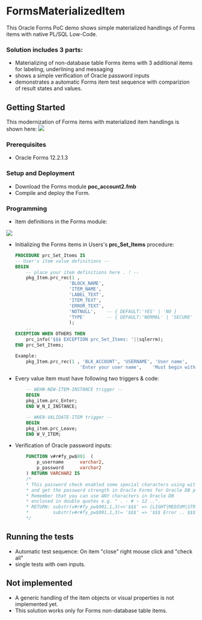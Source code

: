 # FormsMaterializedItem
This Oracle Forms PoC demo shows simple materialized handlings of Forms items with native PL/SQL Low-Code.


### Solution includes 3 parts:
* Materializing of non-database table Forms items with 3 additional items for labeling, underlining and messaging
* shows a simple verification of Oracle password inputs
* demonstrates a automatic Forms item test sequence with comparizion of result states and values.

## Getting Started

This modernization of Forms items with materialized item handlings is shown here:
<img src="http://www.fmatz.com/MITEM.gif" />

### Prerequisites

* Oracle Forms 12.2.1.3

### Setup and Deployment

* Download the Forms module **poc_account2.fmb**
* Compile and deploy the Form.

### Programming

* Item definitions in the Forms module:

<img src="http://www.fmatz.com/MITEM-FULL.png" />

* Initializing the Forms items in Users's **prc_Set_Items** procedure:

    ```sql
    PROCEDURE prc_Set_Items IS
    -- User's item value definitions --
    BEGIN
        -- place your item definitions here . ! --
        pkg_Item.prc_rec(1 , 
                        'BLOCK_NAME',
                        'ITEM_NAME',
                        'LABEL_TEXT',
                        'ITEM_TEXT',
                        'ERROR_TEXT',
                        'NOTNULL',    -- { DEFAULT:'YES' | 'NO }
                        'TYPE'        -- { DEFAULT:'NORMAL' | 'SECURE' }
                        );
        ..
    EXCEPTION WHEN OTHERS THEN
        prc_info('$$$ EXCEPTION prc_Set_Items: '||sqlerrm);
    END prc_Set_Items;

    Example:
        pkg_Item.prc_rec(1 , 'BLK_ACCOUNT', 'USERNAME', 'User name',
                            'Enter your user name',    'Must begin with .. followed .. #_$');
    ```

* Every value item must have following two triggers & code:

    ```sql
        -- WEHN-NEW-ITEM-INSTANCE trigger --
        BEGIN
        pkg_item.prc_Enter;
        END W_N_I_INSTANCE;

        -- WHEN-VALIDATE-ITEM trigger --
        BEGIN
        pkg_item.prc_Leave;
        END W_V_ITEM;
    ```

* Verification of Oracle password inputs:

    ```sql
        FUNCTION v#r#fy_pw$001  (
            p_username      varchar2,
            p_password      varchar2
        ) RETURN VARCHAR2 IS
        /*
        * This password check enabled some special characters using with "my :-} password.§$"
        * and get the password strength in Oracle Forms for Oracle DB password settings.
        * Remember that you can use ANY characters in Oracle DB
        * enclosed in double quotes e.g. " . - # ~ 12 ..".
        * RETURN: substr(v#r#fy_pw$001,1,3)<>'$$$' => {LIGHT|MEDIUM|STRONG} :: 'OK'
        *         substr(v#r#fy_pw$001,1,3)= '$$$' => '$$$ Error .. $$$' .
        */
    ```

## Running the tests

* Automatic test sequence: On item "close" right mouse click and "check all" 
* single tests with own inputs.

## Not implemented

* A generic handling of the item objects or visual properties is not implemented yet.
* This solution works only for Forms non-database table items.
